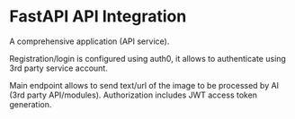 # FastAPI API Integration

A comprehensive application (API service). 

Registration/login is configured using auth0, it allows to authenticate using 3rd party service account.

Main endpoint allows to send text/url of the image to be processed by AI (3rd party API/modules). Authorization includes JWT access token generation.
